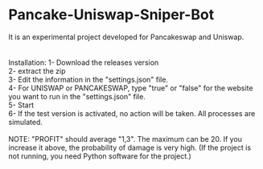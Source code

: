 # Pancake-Uniswap-Sniper-Bot
It is an experimental project developed for Pancakeswap and Uniswap.
<br>
<br>
<br>
Installation:
1- Download the releases version <br>
2- extract the zip <br>
3- Edit the information in the "settings.json" file. <br>
4- For UNISWAP or PANCAKESWAP, type "true" or "false" for the website you want to run in the "settings.json" file. <br>
5- Start <br>
6- If the test version is activated, no action will be taken. All processes are simulated.
<br> <br>
NOTE: "PROFIT" should average "1,3". The maximum can be 20. If you increase it above, the probability of damage is very high.
(If the project is not running, you need Python software for the project.)
